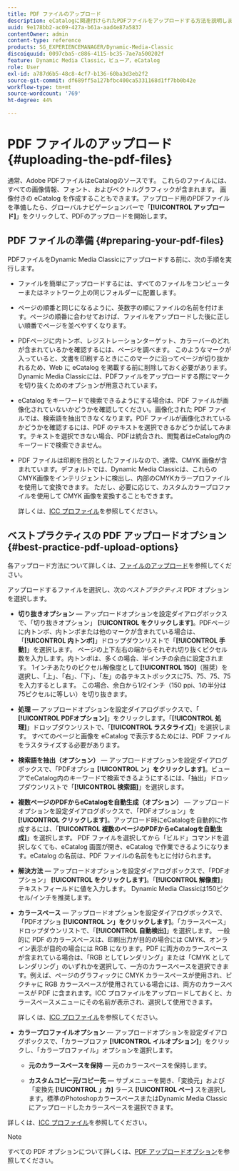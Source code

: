 ```yaml
---
title: PDF ファイルのアップロード
description: eCatalogに関連付けられたPDFファイルをアップロードする方法を説明します。
uuid: 9e178bb2-ac09-427a-b61a-aad4e87a5837
contentOwner: admin
content-type: reference
products: SG_EXPERIENCEMANAGER/Dynamic-Media-Classic
discoiquuid: 0097cba5-c886-4115-bc35-7ae7a500202f
feature: Dynamic Media Classic，ビューア，eCatalog
role: User
exl-id: a787d6b5-48c8-4cf7-b136-60ba3d3eb2f2
source-git-commit: df689ff5a127bfbc400ca5331168d1ff7bb0b42e
workflow-type: tm+mt
source-wordcount: '769'
ht-degree: 44%

---
```


# PDF ファイルのアップロード{#uploading-the-pdf-files}

通常、Adobe PDFファイルはeCatalogのソースです。 これらのファイルには、すべての画像情報、フォント、およびベクトルグラフィックが含まれます。 画像付きの eCatalog を作成することもできます。アップロード用のPDFファイルを準備したら、グローバルナビゲーションバーで「**[!UICONTROL アップロード]**」をクリックして、PDFのアップロードを開始します。

## PDF ファイルの準備 {#preparing-your-pdf-files}

PDFファイルをDynamic Media Classicにアップロードする前に、次の手順を実行します。

* ファイルを簡単にアップロードするには、すべてのファイルをコンピューターまたはネットワーク上の同じフォルダーに配置します。
* ページの順番と同じになるように、英数字の順にファイルの名前を付けます。ページの順番に合わせておけば、ファイルをアップロードした後に正しい順番でページを並べやすくなります。
* PDFページに内トンボ、レジストレーションターゲット、カラーバーのどれが含まれているかを確認するには、ページを調べます。 このようなマークが入っていると、文書を印刷するときにこのマークに沿ってページが切り抜かれるため、Web に eCatalog を掲載する前に削除しておく必要があります。Dynamic Media Classicには、PDFファイルをアップロードする際にマークを切り抜くためのオプションが用意されています。
* eCatalog をキーワードで検索できるようにする場合は、PDF ファイルが画像化されていないかどうかを確認してください。画像化された PDF ファイルでは、検索語を抽出できなくなります。PDF ファイルが画像化されているかどうかを確認するには、PDF のテキストを選択できるかどうか試してみます。テキストを選択できない場合、PDFは統合され、閲覧者はeCatalog内のキーワードで検索できません。
* PDF ファイルは印刷を目的としたファイルなので、通常、CMYK 画像が含まれています。デフォルトでは、Dynamic Media Classicは、これらのCMYK画像をインテリジェントに検出し、内部のCMYKカラープロファイルを使用して変換できます。 ただし、必要に応じて、カスタムカラープロファイルを使用して CMYK 画像を変換することもできます。

   詳しくは、[ICC プロファイル](icc-profiles.md#icc_profiles)を参照してください。

## ベストプラクティスの PDF アップロードオプション {#best-practice-pdf-upload-options}

各アップロード方法について詳しくは、[ファイルのアップロード](uploading-files.md#uploading_your_files)を参照してください。

アップロードするファイルを選択し、次の&#x200B;*ベストプラクティス* PDF オプションを選択します。

* **切り抜きオプション**  — アップロードオプションを設定ダイアログボックスで、「切り抜きオプション」 **[!UICONTROL をクリックします]**。PDFページに内トンボ、内トンボまたは他のマークが含まれている場合は、「**[!UICONTROL 内トンボ]**」ドロップダウンリストで「**[!UICONTROL 手動]**」を選択します。 ページの上下左右の端からそれぞれ切り抜くピクセル数を入力します。内トンボは、多くの場合、半インチの余白に設定されます。 1インチあたりのピクセル解像度として&#x200B;**[!UICONTROL 150]**（推奨）を選択し、「上」、「右」、「下」、「左」の各テキストボックスに75、75、75、75を入力するとします。 この場合、余白から1/2インチ（150 ppi、1の半分は75ピクセルに等しい）を切り抜きます。

* **処理**  — アップロードオプションを設定ダイアログボックスで、「 **[!UICONTROL PDFオプション]**」をクリックします。「**[!UICONTROL 処理]**」ドロップダウンリストで、「**[!UICONTROL ラスタライズ]**」を選択します。 すべてのページと画像を eCatalog で表示するためには、PDF ファイルをラスタライズする必要があります。

* **検索語を抽出（オプション）**  — アップロードオプションを設定ダイアログボックスで、「PDFオプショ **[!UICONTROL ン」をクリックします]**。ビューアでeCatalog内のキーワードで検索できるようにするには、「抽出」ドロップダウンリストで「**[!UICONTROL 検索語]**」を選択します。

* **複数ページのPDFからeCatalogを自動生成（オプション）**  — アップロードオプションを設定ダイアログボックスで、「PDFオプション」を **[!UICONTROL クリックします]**。アップロード時にeCatalogを自動的に作成するには、「**[!UICONTROL 複数のページのPDFからeCatalogを自動生成]**」を選択します。 PDF ファイルを選択してから「ビルド」コマンドを選択しなくても、eCatalog 画面が開き、eCatalog で作業できるようになります。eCatalog の名前は、PDF ファイルの名前をもとに付けられます。

* **解決方法**  — アップロードオプションを設定ダイアログボックスで、「PDFオプション」 **[!UICONTROL をクリックします]**。「**[!UICONTROL 解像度]**」テキストフィールドに値を入力します。 Dynamic Media Classicは150ピクセル/インチを推奨します。

* **カラースペース**  — アップロードオプションを設定ダイアログボックスで、「PDFオプショ **[!UICONTROL ン」をクリックします]**。「カラースペース」ドロップダウンリストで、「**[!UICONTROL 自動検出]**」を選択します。 一般的に PDF のカラースペースは、印刷出力が目的の場合には CMYK、オンライン表示が目的の場合には RGB になります。PDF に両方のカラースペースが含まれている場合は、「RGB としてレンダリング」または「CMYK としてレンダリング」のいずれかを選択して、一方のカラースペースを選択できます。例えば、ページのグラフィックに CMYK カラースペースが使用され、ピクチャに RGB カラースペースが使用されている場合には、両方のカラースペースが PDF に含まれます。ICC プロファイルをアップロードしておくと、カラースペースメニューにその名前が表示され、選択して使用できます。

   詳しくは、[ICC プロファイル](/help/icc-profiles.md)を参照してください。

* **カラープロファイルオプション**  — アップロードオプションを設定ダイアログボックスで、「カラープロファ **[!UICONTROL イルオプション]**」をクリックし、「カラープロファイル」オプションを選択します。

   * **元のカラースペースを保持**  — 元のカラースペースを保持します。

   * **カスタムコピー元/コピー先**  — サブメニューを開き、「変換元」および「変換先 **[!UICONTROL 」カ]** ラース **[!UICONTROL ペー]** スを選択します。標準のPhotoshopカラースペースまたはDynamic Media Classicにアップロードしたカラースペースを選択できます。

<!-- * **Convert To SRGB** - Converts to SRGB (Standard Red Green Blue). SRGB is the recommended color space for displaying images on web pages. -->

詳しくは、[ICC プロファイル](icc-profiles.md#icc_profiles)を参照してください。

>[!NOTE]
>
>すべての PDF オプションについて詳しくは、[PDF アップロードオプション](pdfs.md#pdf_upload_options)を参照してください。

